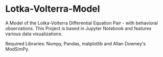 # Lotka-Volterra-Model
A Model of the Lotka-Volterra Differential Equation Pair - with behavioral observations. This Project is based in Jupyter Notebook and features various data visualizations. 

Required Libraries: Numpy, Pandas, matplotlib and Allan Downey's ModSimPy. 
